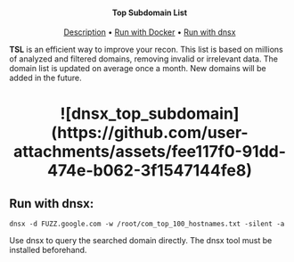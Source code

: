 <h4 align="center">Top Subdomain List</h4>

<p align="center">
  <a href="#description">Description</a> •
  <a href="#run-with-docker">Run with Docker</a> •
  <a href="#run-with-dnsx">Run with dnsx</a>

**TSL** is an efficient way to improve your recon. This list is based on millions of analyzed and filtered domains, removing invalid or irrelevant data. The domain list is updated on average once a month. New domains will be added in the future.
</p>

<h1 align="center">
![dnsx_top_subdomain](https://github.com/user-attachments/assets/fee117f0-91dd-474e-b062-3f1547144fe8)
</h1>

## Run with dnsx:
```console
dnsx -d FUZZ.google.com -w /root/com_top_100_hostnames.txt -silent -a
```

Use dnsx to query the searched domain directly. The dnsx tool must be installed beforehand.


